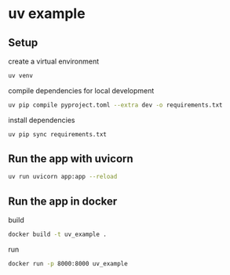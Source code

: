 # uv example

## Setup

create a virtual environment
```bash
uv venv
```

compile dependencies for local development
```bash
uv pip compile pyproject.toml --extra dev -o requirements.txt
```

install dependencies
```bash
uv pip sync requirements.txt
```

## Run the app with uvicorn

```bash
uv run uvicorn app:app --reload
```

## Run the app in docker

build
```bash
docker build -t uv_example .
```

run
```bash
docker run -p 8000:8000 uv_example
```
